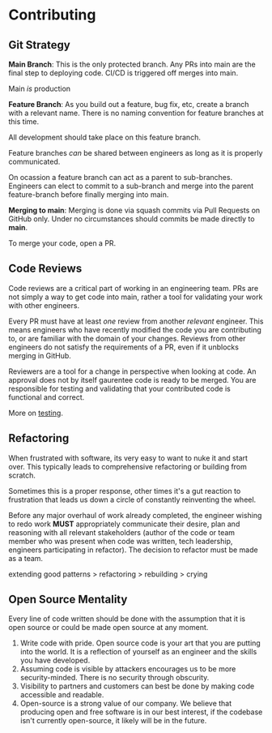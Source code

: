 # Contributing

## Git Strategy
**Main Branch**: This is the only protected branch. Any PRs into main are the final step to deploying code. CI/CD is triggered off merges into main.

Main _is_ production

**Feature Branch**: As you build out a feature, bug fix, etc, create a branch with a relevant name. There is no naming convention for feature branches at this time.

All development should take place on this feature branch.

Feature branches _can_ be shared between engineers as long as it is properly communicated.

On ocassion a feature branch can act as a parent to sub-branches. Engineers can elect to commit to a sub-branch and merge into the parent feature-branch before finally merging into main.

**Merging to main**: Merging is done via squash commits via Pull Requests on GitHub only. Under no circumstances should commits be made directly to **main**.

To merge your code, open a PR.

## Code Reviews
Code reviews are a critical part of working in an engineering team. PRs are not simply a way to get code into main, rather a tool for validating your work with other engineers.

Every PR must have at least _one_ review from another _relevant_ engineer. This means engineers who have recently modified the code you are contributing to, or are familiar with the domain of your changes. Reviews from other engineers do not satisfy the requirements of a PR, even if it unblocks merging in GitHub.

Reviewers are a tool for a change in perspective when looking at code. An approval does not by itself gaurentee code is ready to be merged. You are responsible for testing and validating that your contributed code is functional and correct.

More on [testing](./testing.md).

## Refactoring

When frustrated with software, its very easy to want to nuke it and start over. This typically leads to comprehensive refactoring or building from scratch.

Sometimes this is a proper response, other times it's a gut reaction to frustration that leads us down a circle of constantly reinventing the wheel.

Before any major overhaul of work already completed, the engineer wishing to redo work **MUST** appropriately communicate their desire, plan and reasoning with all relevant stakeholders (author of the code or team member who was present when code was written, tech leadership, engineers participating in refactor). The decision to refactor must be made as a team. 

extending good patterns > refactoring > rebuilding > crying

## Open Source Mentality
Every line of code written should be done with the assumption that it is open source or could be made open source at any moment.

1. Write code with pride. Open source code is your art that you are putting into the world. It is a reflection of yourself as an engineer and the skills you have developed.
2. Assuming code is visible by attackers encourages us to be more security-minded. There is no security through obscurity.
3. Visibility to partners and customers can best be done by making code accessible and readable.
4. Open-source is a strong value of our company. We believe that producing open and free software is in our best interest, if the codebase isn't currently open-source, it likely will be in the future.